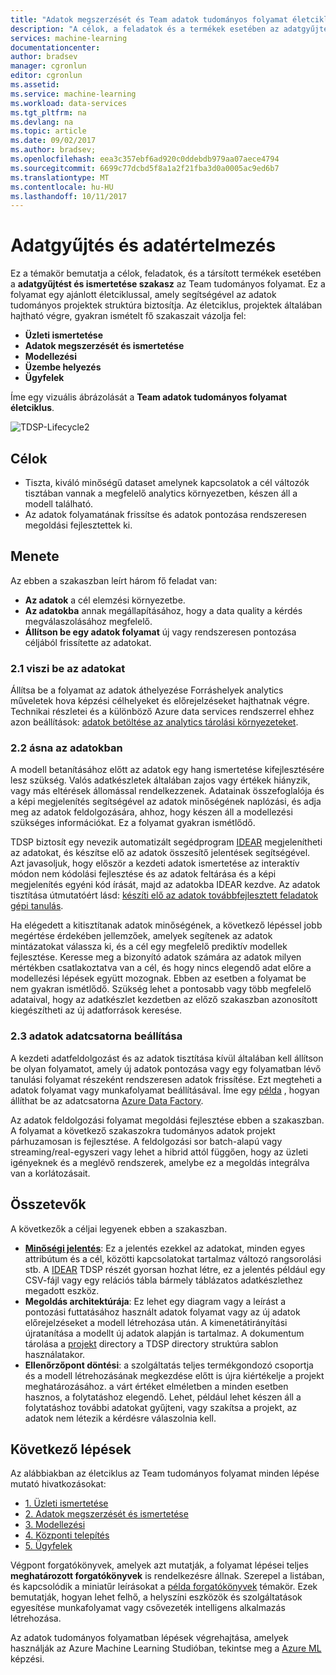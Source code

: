 ```yaml
---
title: "Adatok megszerzését és Team adatok tudományos folyamat életciklus - Azure szakasza ismertetése |} Microsoft Docs"
description: "A célok, a feladatok és a termékek esetében az adatgyűjtést és tudományos adatok projektjeikbe ismertetése szakasza."
services: machine-learning
documentationcenter: 
author: bradsev
manager: cgronlun
editor: cgronlun
ms.assetid: 
ms.service: machine-learning
ms.workload: data-services
ms.tgt_pltfrm: na
ms.devlang: na
ms.topic: article
ms.date: 09/02/2017
ms.author: bradsev;
ms.openlocfilehash: eea3c357ebf6ad920c0ddebdb979aa07aece4794
ms.sourcegitcommit: 6699c77dcbd5f8a1a2f21fba3d0a0005ac9ed6b7
ms.translationtype: MT
ms.contentlocale: hu-HU
ms.lasthandoff: 10/11/2017
---
```

# <a name="data-acquisition-and-understanding"></a>Adatgyűjtés és adatértelmezés

Ez a témakör bemutatja a célok, feladatok, és a társított termékek esetében a **adatgyűjtést és ismertetése szakasz** az Team tudományos folyamat. Ez a folyamat egy ajánlott életciklussal, amely segítségével az adatok tudományos projektek struktúra biztosítja. Az életciklus, projektek általában hajtható végre, gyakran ismételt fő szakaszait vázolja fel:

* **Üzleti ismertetése**
* **Adatok megszerzését és ismertetése**
* **Modellezési**
* **Üzembe helyezés**
* **Ügyfelek**

Íme egy vizuális ábrázolását a **Team adatok tudományos folyamat életciklus**. 

![TDSP-Lifecycle2](./media/lifecycle/tdsp-lifecycle2.png) 


## <a name="goals"></a>Célok
* Tiszta, kiváló minőségű dataset amelynek kapcsolatok a cél változók tisztában vannak a megfelelő analytics környezetben, készen áll a modell található.
* Az adatok folyamatának frissítse és adatok pontozása rendszeresen megoldási fejlesztettek ki.

## <a name="how-to-do-it"></a>Menete
Az ebben a szakaszban leírt három fő feladat van:

* **Az adatok** a cél elemzési környezetbe.
* **Az adatokba** annak megállapításához, hogy a data quality a kérdés megválaszolásához megfelelő. 
* **Állítson be egy adatok folyamat** új vagy rendszeresen pontozása céljából frissítette az adatokat.

### <a name="21-ingest-the-data"></a>2.1 viszi be az adatokat
Állítsa be a folyamat az adatok áthelyezése Forráshelyek analytics műveletek hova képzési célhelyeket és előrejelzéseket hajthatnak végre. Technikai részletei és a különböző Azure data services rendszerrel ehhez azon beállítások: [adatok betöltése az analytics tárolási környezeteket](ingest-data.md). 

### <a name="22-explore-the-data"></a>2.2 ásna az adatokban
A modell betanításához előtt az adatok egy hang ismertetése kifejlesztésére lesz szükség. Valós adatkészletek általában zajos vagy értékek hiányzik, vagy más eltérések állomással rendelkezzenek. Adatainak összefoglalója és a képi megjelenítés segítségével az adatok minőségének naplózási, és adja meg az adatok feldolgozására, ahhoz, hogy készen áll a modellezési szükséges információkat. Ez a folyamat gyakran ismétlődő.

TDSP biztosít egy nevezik automatizált segédprogram [IDEAR](https://github.com/Azure/Azure-TDSP-Utilities/blob/master/DataScienceUtilities/DataReport-Utils) megjelenítheti az adatokat, és készítse elő az adatok összesítő jelentések segítségével. Azt javasoljuk, hogy először a kezdeti adatok ismertetése az interaktív módon nem kódolási fejlesztése és az adatok feltárása és a képi megjelenítés egyéni kód írását, majd az adatokba IDEAR kezdve. Az adatok tisztítása útmutatóért lásd: [készíti elő az adatok továbbfejlesztett feladatok gépi tanulás](prepare-data.md).  

Ha elégedett a kitisztítanak adatok minőségének, a következő lépéssel jobb megértése érdekében jellemzőek, amelyek segítenek az adatok mintázatokat válassza ki, és a cél egy megfelelő prediktív modellek fejlesztése. Keresse meg a bizonyító adatok számára az adatok milyen mértékben csatlakoztatva van a cél, és hogy nincs elegendő adat előre a modellezési lépések együtt mozognak. Ebben az esetben a folyamat be nem gyakran ismétlődő. Szükség lehet a pontosabb vagy több megfelelő adataival, hogy az adatkészlet kezdetben az előző szakaszban azonosított kiegészítheti az új adatforrások keresése.  

### <a name="23-set-up-a-data-pipeline"></a>2.3 adatok adatcsatorna beállítása
A kezdeti adatfeldolgozást és az adatok tisztítása kívül általában kell állítson be olyan folyamatot, amely új adatok pontozása vagy egy folyamatban lévő tanulási folyamat részeként rendszeresen adatok frissítése. Ezt megteheti a adatok folyamat vagy munkafolyamat beállításával. Íme egy [példa](move-sql-azure-adf.md) , hogyan állíthat be az adatcsatorna [Azure Data Factory](https://azure.microsoft.com/services/data-factory/). 

Az adatok feldolgozási folyamat megoldási fejlesztése ebben a szakaszban. A folyamat a következő szakaszokra tudományos adatok projekt párhuzamosan is fejlesztése. A feldolgozási sor batch-alapú vagy streaming/real-egyszeri vagy lehet a hibrid attól függően, hogy az üzleti igényeknek és a meglévő rendszerek, amelybe ez a megoldás integrálva van a korlátozásait. 

## <a name="artifacts"></a>Összetevők
A következők a céljai legyenek ebben a szakaszban.

* [**Minőségi jelentés**](https://github.com/Azure/Azure-TDSP-ProjectTemplate/blob/master/Docs/DataReport/DataSummaryReport.md): Ez a jelentés ezekkel az adatokat, minden egyes attribútum és a cél, közötti kapcsolatokat tartalmaz változó rangsorolási stb. A [IDEAR](https://github.com/Azure/Azure-TDSP-Utilities/blob/master/DataScienceUtilities/DataReport-Utils) TDSP részét gyorsan hozhat létre, ez a jelentés például egy CSV-fájl vagy egy relációs tábla bármely táblázatos adatkészlethez megadott eszköz. 
* **Megoldás architektúrája**: Ez lehet egy diagram vagy a leírást a pontozási futtatásához használt adatok folyamat vagy az új adatok előrejelzéseket a modell létrehozása után. A kimenetátirányítási újratanítása a modellt új adatok alapján is tartalmaz. A dokumentum tárolása a [projekt](https://github.com/Azure/Azure-TDSP-ProjectTemplate/tree/master/Docs/Project) directory a TDSP directory struktúra sablon használatakor.
* **Ellenőrzőpont döntési**: a szolgáltatás teljes termékgondozó csoportja és a modell létrehozásának megkezdése előtt is újra kiértékelje a projekt meghatározásához. a várt értéket elméletben a minden esetben hasznos, a folytatáshoz elegendő. Lehet, például lehet készen áll a folytatáshoz további adatokat gyűjteni, vagy szakítsa a projekt, az adatok nem létezik a kérdésre válaszolnia kell.

## <a name="next-steps"></a>Következő lépések

Az alábbiakban az életciklus az Team tudományos folyamat minden lépése mutató hivatkozásokat:

* [1. Üzleti ismertetése](lifecycle-business-understanding.md)
* [2. Adatok megszerzését és ismertetése](lifecycle-data.md)
* [3. Modellezési](lifecycle-modeling.md)
* [4. Központi telepítés](lifecycle-deployment.md)
* [5. Ügyfelek](lifecycle-acceptance.md)

Végpont forgatókönyvek, amelyek azt mutatják, a folyamat lépései teljes **meghatározott forgatókönyvek** is rendelkezésre állnak. Szerepel a listában, és kapcsolódik a miniatűr leírásokat a [példa forgatókönyvek](walkthroughs.md) témakör. Ezek bemutatják, hogyan lehet felhő, a helyszíni eszközök és szolgáltatások egyesítése munkafolyamat vagy csővezeték intelligens alkalmazás létrehozása.  

Az adatok tudományos folyamatban lépések végrehajtása, amelyek használják az Azure Machine Learning Studióban, tekintse meg a [Azure ML](http://aka.ms/datascienceprocess) képzési.